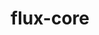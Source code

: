 ---
title: "flux-core"
layout: cache
categories: [package, develop-2024-06-16]
meta: {"versions": ["0.63.0"], "compilers": ["cce@=15.0.1", "gcc@=11.4.0", "gcc@=7.3.1", "gcc@=7.5.0", "gcc@=9.4.0", "oneapi@=2024.0.0"], "oss": ["amzn2", "rhel8", "ubuntu18.04", "ubuntu20.04", "ubuntu22.04"], "platforms": ["linux"], "targets": ["aarch64", "neoverse_n1", "neoverse_v1", "neoverse_v2", "ppc64le", "x86_64_v3", "zen4"], "stacks": ["aws-isc", "aws-isc-aarch64", "e4s", "e4s-cray-rhel", "e4s-neoverse-v2", "e4s-neoverse_v1", "e4s-oneapi", "e4s-power", "radiuss", "root"], "num_specs": 13, "num_specs_by_stack": {"aws-isc-aarch64": 2, "root": 13, "e4s": 1, "e4s-cray-rhel": 1, "e4s-power": 2, "e4s-neoverse-v2": 2, "e4s-neoverse_v1": 2, "e4s-oneapi": 1, "aws-isc": 1, "radiuss": 1}}
spec_details: [{"hash": "q6q6s7pmmh3edqsf6beh5dmmae2bss75", "compiler": "gcc@=7.3.1", "versions": ["0.63.0"], "os": "amzn2", "platform": "linux", "target": "neoverse_n1", "variants": ["build_system=autotools", "~cuda", "~docs", "~security"], "stacks": ["aws-isc-aarch64", "root"], "size": "-", "tarball": "https://binaries.spack.io/develop-2024-06-16/build_cache/linux-amzn2-neoverse_n1/gcc-7.3.1/flux-core-0.63.0/linux-amzn2-neoverse_n1-gcc-7.3.1-flux-core-0.63.0-q6q6s7pmmh3edqsf6beh5dmmae2bss75.spack"}, {"hash": "vty6gn2cmtcxh2w22nkpv5gl2hxvldpf", "compiler": "gcc@=11.4.0", "versions": ["0.63.0"], "os": "ubuntu22.04", "platform": "linux", "target": "x86_64_v3", "variants": ["build_system=autotools", "~cuda", "~docs", "~security"], "stacks": ["root", "e4s"], "size": "-", "tarball": "https://binaries.spack.io/develop-2024-06-16/build_cache/linux-ubuntu22.04-x86_64_v3/gcc-11.4.0/flux-core-0.63.0/linux-ubuntu22.04-x86_64_v3-gcc-11.4.0-flux-core-0.63.0-vty6gn2cmtcxh2w22nkpv5gl2hxvldpf.spack"}, {"hash": "bpze75e7ymrjzsvaaysquwlln3u3b37p", "compiler": "cce@=15.0.1", "versions": ["0.63.0"], "os": "rhel8", "platform": "linux", "target": "zen4", "variants": ["build_system=autotools", "~cuda", "~docs", "~security"], "stacks": ["root", "e4s-cray-rhel"], "size": "-", "tarball": "https://binaries.spack.io/develop-2024-06-16/build_cache/linux-rhel8-zen4/cce-15.0.1/flux-core-0.63.0/linux-rhel8-zen4-cce-15.0.1-flux-core-0.63.0-bpze75e7ymrjzsvaaysquwlln3u3b37p.spack"}, {"hash": "m6peczdzp2buv73gyeujockf4ecpwslf", "compiler": "gcc@=9.4.0", "versions": ["0.63.0"], "os": "ubuntu20.04", "platform": "linux", "target": "ppc64le", "variants": ["build_system=autotools", "~cuda", "~docs", "~security"], "stacks": ["e4s-power", "root"], "size": "-", "tarball": "https://binaries.spack.io/develop-2024-06-16/build_cache/linux-ubuntu20.04-ppc64le/gcc-9.4.0/flux-core-0.63.0/linux-ubuntu20.04-ppc64le-gcc-9.4.0-flux-core-0.63.0-m6peczdzp2buv73gyeujockf4ecpwslf.spack"}, {"hash": "lncfyuaoa2jvug7ccrwbfzqejqzknh4u", "compiler": "gcc@=11.4.0", "versions": ["0.63.0"], "os": "ubuntu22.04", "platform": "linux", "target": "neoverse_v2", "variants": ["build_system=autotools", "~cuda", "~docs", "~security"], "stacks": ["root", "e4s-neoverse-v2"], "size": "-", "tarball": "https://binaries.spack.io/develop-2024-06-16/build_cache/linux-ubuntu22.04-neoverse_v2/gcc-11.4.0/flux-core-0.63.0/linux-ubuntu22.04-neoverse_v2-gcc-11.4.0-flux-core-0.63.0-lncfyuaoa2jvug7ccrwbfzqejqzknh4u.spack"}, {"hash": "ndo6fvrcltp3wrhdidr7mfnqfj7fzj3b", "compiler": "gcc@=11.4.0", "versions": ["0.63.0"], "os": "ubuntu22.04", "platform": "linux", "target": "neoverse_v1", "variants": ["build_system=autotools", "+cuda", "~docs", "~security"], "stacks": ["root", "e4s-neoverse_v1"], "size": "-", "tarball": "https://binaries.spack.io/develop-2024-06-16/build_cache/linux-ubuntu22.04-neoverse_v1/gcc-11.4.0/flux-core-0.63.0/linux-ubuntu22.04-neoverse_v1-gcc-11.4.0-flux-core-0.63.0-ndo6fvrcltp3wrhdidr7mfnqfj7fzj3b.spack"}, {"hash": "zeu3bq272qxiqe23c25hrsg4lqounvyf", "compiler": "oneapi@=2024.0.0", "versions": ["0.63.0"], "os": "ubuntu22.04", "platform": "linux", "target": "x86_64_v3", "variants": ["build_system=autotools", "~cuda", "~docs", "~security"], "stacks": ["root", "e4s-oneapi"], "size": "-", "tarball": "https://binaries.spack.io/develop-2024-06-16/build_cache/linux-ubuntu22.04-x86_64_v3/oneapi-2024.0.0/flux-core-0.63.0/linux-ubuntu22.04-x86_64_v3-oneapi-2024.0.0-flux-core-0.63.0-zeu3bq272qxiqe23c25hrsg4lqounvyf.spack"}, {"hash": "lbfbedror5yfoe24vps33yownbazfb53", "compiler": "gcc@=7.3.1", "versions": ["0.63.0"], "os": "amzn2", "platform": "linux", "target": "x86_64_v3", "variants": ["build_system=autotools", "~cuda", "~docs", "~security"], "stacks": ["aws-isc", "root"], "size": "-", "tarball": "https://binaries.spack.io/develop-2024-06-16/build_cache/linux-amzn2-x86_64_v3/gcc-7.3.1/flux-core-0.63.0/linux-amzn2-x86_64_v3-gcc-7.3.1-flux-core-0.63.0-lbfbedror5yfoe24vps33yownbazfb53.spack"}, {"hash": "vx4wtp5ty4wlaltwjjv4637v7jrkhunt", "compiler": "gcc@=7.3.1", "versions": ["0.63.0"], "os": "amzn2", "platform": "linux", "target": "aarch64", "variants": ["build_system=autotools", "~cuda", "~docs", "~security"], "stacks": ["aws-isc-aarch64", "root"], "size": "-", "tarball": "https://binaries.spack.io/develop-2024-06-16/build_cache/linux-amzn2-aarch64/gcc-7.3.1/flux-core-0.63.0/linux-amzn2-aarch64-gcc-7.3.1-flux-core-0.63.0-vx4wtp5ty4wlaltwjjv4637v7jrkhunt.spack"}, {"hash": "ziyyb6lk5mngw4frp7e2qiaxx6apcvzo", "compiler": "gcc@=11.4.0", "versions": ["0.63.0"], "os": "ubuntu22.04", "platform": "linux", "target": "neoverse_v1", "variants": ["build_system=autotools", "~cuda", "~docs", "~security"], "stacks": ["root", "e4s-neoverse_v1"], "size": "-", "tarball": "https://binaries.spack.io/develop-2024-06-16/build_cache/linux-ubuntu22.04-neoverse_v1/gcc-11.4.0/flux-core-0.63.0/linux-ubuntu22.04-neoverse_v1-gcc-11.4.0-flux-core-0.63.0-ziyyb6lk5mngw4frp7e2qiaxx6apcvzo.spack"}, {"hash": "lh673ro7remi6r4oc2pjy3qoojwaj7b5", "compiler": "gcc@=11.4.0", "versions": ["0.63.0"], "os": "ubuntu22.04", "platform": "linux", "target": "neoverse_v2", "variants": ["build_system=autotools", "+cuda", "~docs", "~security"], "stacks": ["root", "e4s-neoverse-v2"], "size": "-", "tarball": "https://binaries.spack.io/develop-2024-06-16/build_cache/linux-ubuntu22.04-neoverse_v2/gcc-11.4.0/flux-core-0.63.0/linux-ubuntu22.04-neoverse_v2-gcc-11.4.0-flux-core-0.63.0-lh673ro7remi6r4oc2pjy3qoojwaj7b5.spack"}, {"hash": "hjd33mqjjbusjd4q75rewxj53p5a3anp", "compiler": "gcc@=7.5.0", "versions": ["0.63.0"], "os": "ubuntu18.04", "platform": "linux", "target": "x86_64_v3", "variants": ["build_system=autotools", "~cuda", "~docs", "~security"], "stacks": ["root", "radiuss"], "size": "-", "tarball": "https://binaries.spack.io/develop-2024-06-16/build_cache/linux-ubuntu18.04-x86_64_v3/gcc-7.5.0/flux-core-0.63.0/linux-ubuntu18.04-x86_64_v3-gcc-7.5.0-flux-core-0.63.0-hjd33mqjjbusjd4q75rewxj53p5a3anp.spack"}, {"hash": "lpsphjipjyfw2p6zm5phrlegtwzjbu7c", "compiler": "gcc@=9.4.0", "versions": ["0.63.0"], "os": "ubuntu20.04", "platform": "linux", "target": "ppc64le", "variants": ["build_system=autotools", "+cuda", "~docs", "~security"], "stacks": ["e4s-power", "root"], "size": "-", "tarball": "https://binaries.spack.io/develop-2024-06-16/build_cache/linux-ubuntu20.04-ppc64le/gcc-9.4.0/flux-core-0.63.0/linux-ubuntu20.04-ppc64le-gcc-9.4.0-flux-core-0.63.0-lpsphjipjyfw2p6zm5phrlegtwzjbu7c.spack"}]
---